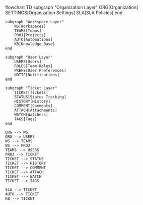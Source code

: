 flowchart TD
    subgraph "Organization Layer"
        ORG[Organization]
        SETTINGS[Organization Settings]
        SLA[SLA Policies]
    end

    subgraph "Workspace Layer"
        WS[Workspaces]
        TEAMS[Teams]
        PROJ[Projects]
        AUTO[Automations]
        KB[Knowledge Base]
    end

    subgraph "User Layer"
        USERS[Users]
        ROLES[Team Roles]
        PREFS[User Preferences]
        NOTIF[Notifications]
    end

    subgraph "Ticket Layer"
        TICKET[Tickets]
        STATUS[Status Tracking]
        HISTORY[History]
        COMMENT[Comments]
        ATTACH[Attachments]
        WATCH[Watchers]
        TAGS[Tags]
    end

    ORG --> WS
    ORG --> USERS
    WS --> TEAMS
    WS --> PROJ
    TEAMS --> USERS
    PROJ --> TICKET
    TICKET --> STATUS
    TICKET --> HISTORY
    TICKET --> COMMENT
    TICKET --> ATTACH
    TICKET --> WATCH
    TICKET --> TAGS
    
    SLA --> TICKET
    AUTO --> TICKET
    KB --> TICKET